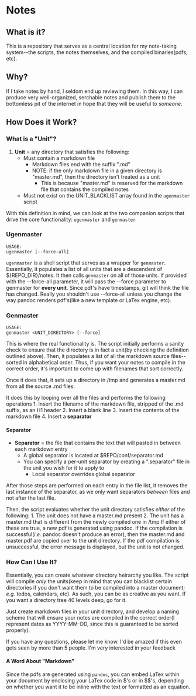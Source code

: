 # Notes

## What is it?

This is a repository that serves as a central location for my note-taking
system--the scripts, the notes themselves, and the compiled binaries(pdfs,
etc).

## Why?

If I take notes by hand, I seldom end up reviewing them.  In this way, I can
produce very well-organized, serchable notes and publish them to the bottomless
pit of the internet in hope that they will be useful to *someone*.

## How Does it Work?

### What is a "Unit"?
1. **Unit** = any directory that satisfies the following:
    * Must contain a markdown file
        + Markdown files end with the suffix ".md"
        + NOTE: if the only markdown file in a given directory is "master.md",
          then the directory isn't treated as a unit
            * This is because "master.md" is reserved for the markdown file
              that contains the compiled notes
    * Must not exist on the UNIT_BLACKLIST array found in the `ugenmaster`
      script

With this definition in mind, we can look at the two companion scripts that
drive the core functionality: `ugenmaster` and `genmaster`

### Ugenmaster

```
USAGE:
ugenmaster [--force-all]
```
`ugenmaster` is a shell script that serves as a wrapper for `genmaster`. 
Essentially, it populates a list of all units that are a descendent of
${REPO_DIR}/notes.  It then calls `genmaster` on all of those units.  If
provided with the --force-all parameter, it will pass the --force parameter to
genmaster for **every unit**.  Since pdf's have timestamps, git will think the
file has changed.  Really you shouldn't use --force-all unless you change the
way pandoc renders pdf's(like a new template or LaTex engine, etc).

### Genmaster

```
USAGE:
genmaster <UNIT_DIRECTORY> [--force]
```

This is where the real functionality is.  The script initially performs a sanity
check to ensure that the directory is in fact a unit(by checking the definition
outlined above).  Then, it populates a list of all the markdown source
files--sorted in alphabetical order.  Thus, if you want your notes to compile in
the correct order, it's important to come up with filenames that sort correctly.

Once it does that, it sets up a directory in /tmp and generates a master.md from
all the source .md files.

It does this by looping over all the files and performs the following operations
    1. Insert the filename of the markdown file, stripped of the .md suffix, as
       an H1 header
    2. Insert a blank line
    3. Insert the contents of the markdown file
    4. Insert a **separator**

#### Separator
- **Separator** = the file that contains the text that will pasted in between
  each markdown entry
    * A global separator is located at $REPO/conf/separator.md
    * You can specify a per-unit separator by creating a ".separator" file in
      the unit you wish for it to apply to
        + Local separator overrides global separator

After those steps are performed on each entry in the file list, it removes the
last instance of the separator, as we only want separators *between* files and
not after the last file.

Then, the script evaluates whether the unit directory satisfies *either* of the
following:
    1. The unit does not have a master.md present
    2. The unit has a master.md that is different from the newly compiled one in
       /tmp
If either of these are true, a new pdf is generated using pandoc.  If the
compilation is successful(*i.e.* pandoc doesn't produce an error), then the
master.md and master.pdf are copied over to the unit directory.  If the pdf
compilation is unsuccessful, the error message is displayed, but the unit is not
changed.

### How Can I Use It?

Essentially, you can create whatever directory heirarchy you like.  The script
will compile *only* the units(keep in mind that you can blacklist certain
directories if you don't want them to be compiled into a master document;
*e.g.* todos, calendars, etc).  As such, you can be as creative as you want.
If you want a directory tree 40 levels deep, go for it.

Just create markdown files in your unit directory, and develop a naming scheme
that will ensure your notes are compiled in the correct order(I represent dates
as YYYY-MM-DD, since this is guaranteed to be sorted properly).


If you have any questions, please let me know.  I'd be amazed if this even gets
seen by more than 5 people.  I'm very interested in your feedback


#### A Word About "Markdown"

Since the pdfs are generated using `pandoc`, you can embed LaTex within your
document by enclosing your LaTex code in $'s or in $$'s, depending on
whether you want it to be inline with the text or formatted as an equation.
